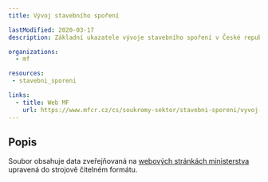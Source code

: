 ```yaml
---
title: Vývoj stavebního spoření

lastModified: 2020-03-17
description: Základní ukazatele vývoje stavebního spoření v České republice.

organizations:
  - mf

resources:
 - stavebni_sporeni

links:
  - title: Web MF
    url: https://www.mfcr.cz/cs/soukromy-sektor/stavebni-sporeni/vyvoj-stavebniho-sporeni
---
```



## Popis

Soubor obsahuje data zveřejňovaná na [webových stránkách ministerstva](https://www.mfcr.cz/cs/soukromy-sektor/stavebni-sporeni/vyvoj-stavebniho-sporeni) upravená do strojově čitelném formátu.